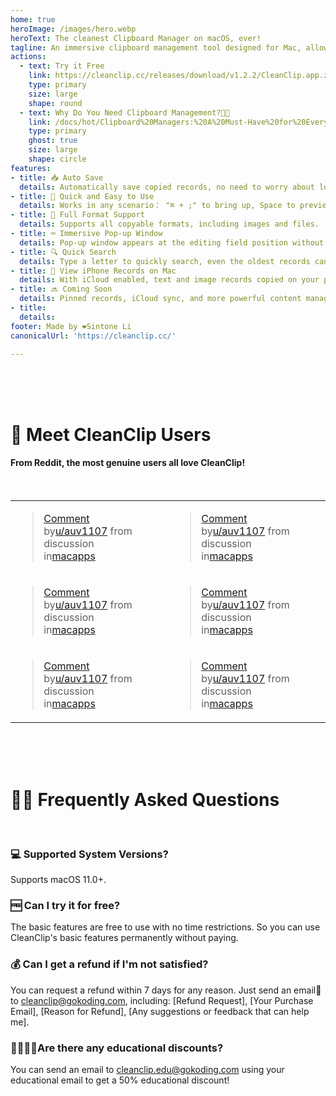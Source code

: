 ```yaml
---
home: true
heroImage: /images/hero.webp
heroText: The cleanest Clipboard Manager on macOS, ever!
tagline: An immersive clipboard management tool designed for Mac, allowing you to quickly search, preview, and use clipboard history at your input position.
actions:
  - text: Try it Free
    link: https://cleanclip.cc/releases/download/v1.2.2/CleanClip.app.zip
    type: primary
    size: large
    shape: round
  - text: Why Do You Need Clipboard Management?🫵🏻
    link: /docs/hot/Clipboard%20Managers:%20A%20Must-Have%20for%20Every%20Mac%20User.html
    type: primary
    ghost: true
    size: large
    shape: circle
features:
- title: 📥 Auto Save
  details: Automatically save copied records, no need to worry about losing important content.
- title: 🚀 Quick and Easy to Use
  details: Works in any scenario： "⌘ + ;" to bring up, Space to preview, 🔢 to paste, incredibly smooth.
- title: 🌈 Full Format Support
  details: Supports all copyable formats, including images and files.
- title: ⌨️ Immersive Pop-up Window
  details: Pop-up window appears at the editing field position without switching focus.
- title: 🔍 Quick Search
  details: Type a letter to quickly search, even the oldest records can be found instantly.
- title: 📱 View iPhone Records on Mac
  details: With iCloud enabled, text and image records copied on your phone can be viewed on your Mac.
- title: 🔜 Coming Soon
  details: Pinned records, iCloud sync, and more powerful content management are coming soon. Stay tuned!
- title: 
  details: 
footer: Made by ❤️Sintone Li
canonicalUrl: 'https://cleanclip.cc/'

---
```


</br>
</br>
</br>

# 🎉 Meet CleanClip Users
#### From Reddit, the most genuine users all love CleanClip!

</br>

|||
|--|--|
|<blockquote class="reddit-embed-bq" data-embed-height="312"><a href="https://www.reddit.com/r/macapps/comments/16p3a0k/comment/k1pjtck/">Comment</a><br> by<a href="https://www.reddit.com/user/auv1107/">u/auv1107</a> from discussion<a href="https://www.reddit.com/r/macapps/comments/16p3a0k/cleanclip_searchpreviewpaste_the_simplest_way_to/"><no value=""></no></a><br> in<a href="https://www.reddit.com/r/macapps/">macapps</a></blockquote><script async="" src="https://embed.reddit.com/widgets.js" charset="UTF-8"></script>|<blockquote class="reddit-embed-bq" data-embed-height="260"><a href="https://www.reddit.com/r/macapps/comments/16pt3ok/comment/k1toaff/">Comment</a><br> by<a href="https://www.reddit.com/user/auv1107/">u/auv1107</a> from discussion<a href="https://www.reddit.com/r/macapps/comments/16pt3ok/yesterday_i_posted_cleanclip_here_but_the_results/"><no value=""></no></a><br> in<a href="https://www.reddit.com/r/macapps/">macapps</a></blockquote><script async="" src="https://embed.reddit.com/widgets.js" charset="UTF-8"></script>|
|<blockquote class="reddit-embed-bq" data-embed-height="372"><a href="https://www.reddit.com/r/macapps/comments/16p3a0k/comment/k1pka0h/">Comment</a><br> by<a href="https://www.reddit.com/user/auv1107/">u/auv1107</a> from discussion<a href="https://www.reddit.com/r/macapps/comments/16p3a0k/cleanclip_searchpreviewpaste_the_simplest_way_to/"><no value=""></no></a><br> in<a href="https://www.reddit.com/r/macapps/">macapps</a></blockquote><script async="" src="https://embed.reddit.com/widgets.js" charset="UTF-8"></script>|<blockquote class="reddit-embed-bq" data-embed-height="260"><a href="https://www.reddit.com/r/macapps/comments/16pt3ok/comment/k1t192o/">Comment</a><br> by<a href="https://www.reddit.com/user/auv1107/">u/auv1107</a> from discussion<a href="https://www.reddit.com/r/macapps/comments/16pt3ok/yesterday_i_posted_cleanclip_here_but_the_results/"><no value=""></no></a><br> in<a href="https://www.reddit.com/r/macapps/">macapps</a></blockquote><script async="" src="https://embed.reddit.com/widgets.js" charset="UTF-8"></script>|
|<blockquote class="reddit-embed-bq" data-embed-height="240"><a href="https://www.reddit.com/r/macapps/comments/16pt3ok/comment/k1u5pq9/">Comment</a><br> by<a href="https://www.reddit.com/user/auv1107/">u/auv1107</a> from discussion<a href="https://www.reddit.com/r/macapps/comments/16pt3ok/yesterday_i_posted_cleanclip_here_but_the_results/"><no value=""></no></a><br> in<a href="https://www.reddit.com/r/macapps/">macapps</a></blockquote><script async="" src="https://embed.reddit.com/widgets.js" charset="UTF-8"></script>|<blockquote class="reddit-embed-bq" data-embed-height="220"><a href="https://www.reddit.com/r/macapps/comments/16pt3ok/comment/k1tv9gb/">Comment</a><br> by<a href="https://www.reddit.com/user/auv1107/">u/auv1107</a> from discussion<a href="https://www.reddit.com/r/macapps/comments/16pt3ok/yesterday_i_posted_cleanclip_here_but_the_results/"><no value=""></no></a><br> in<a href="https://www.reddit.com/r/macapps/">macapps</a></blockquote><script async="" src="https://embed.reddit.com/widgets.js" charset="UTF-8"></script>|

</br>
</br>
</br>

# 🙋🏻 Frequently Asked Questions

</br>

### 💻 Supported System Versions?
Supports macOS 11.0+.

### 🆓 Can I try it for free?
The basic features are free to use with no time restrictions. So you can use CleanClip's basic features permanently without paying.

### 💰 Can I get a refund if I'm not satisfied?
You can request a refund within 7 days for any reason. Just send an email📧 to cleanclip@gokoding.com, including: [Refund Request], [Your Purchase Email], [Reason for Refund], [Any suggestions or feedback that can help me].

### 👩‍🎓🧑‍🎓Are there any educational discounts?
You can send an email to cleanclip.edu@gokoding.com using your educational email to get a 50% educational discount!
